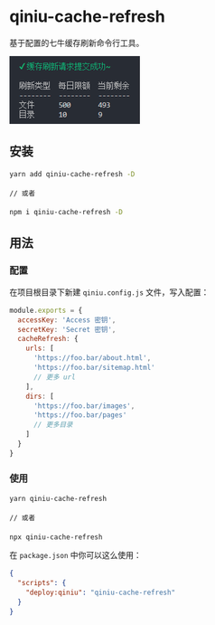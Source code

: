 # qiniu-cache-refresh

基于配置的七牛缓存刷新命令行工具。

![](./images/2018-07-19-14-47-55.png)

## 安装

```bash
yarn add qiniu-cache-refresh -D

// 或者

npm i qiniu-cache-refresh -D
```

## 用法

### 配置

在项目根目录下新建 `qiniu.config.js` 文件，写入配置：

```js
module.exports = {
  accessKey: 'Access 密钥',
  secretKey: 'Secret 密钥',
  cacheRefresh: {
    urls: [
      'https://foo.bar/about.html',
      'https://foo.bar/sitemap.html'
      // 更多 url
    ],
    dirs: [
      'https://foo.bar/images',
      'https://foo.bar/pages'
      // 更多目录
    ]
  }
}
```

### 使用

```bash
yarn qiniu-cache-refresh

// 或者

npx qiniu-cache-refresh
```

在 `package.json` 中你可以这么使用：

```json
{
  "scripts": {
    "deploy:qiniu": "qiniu-cache-refresh"
  }
}
```